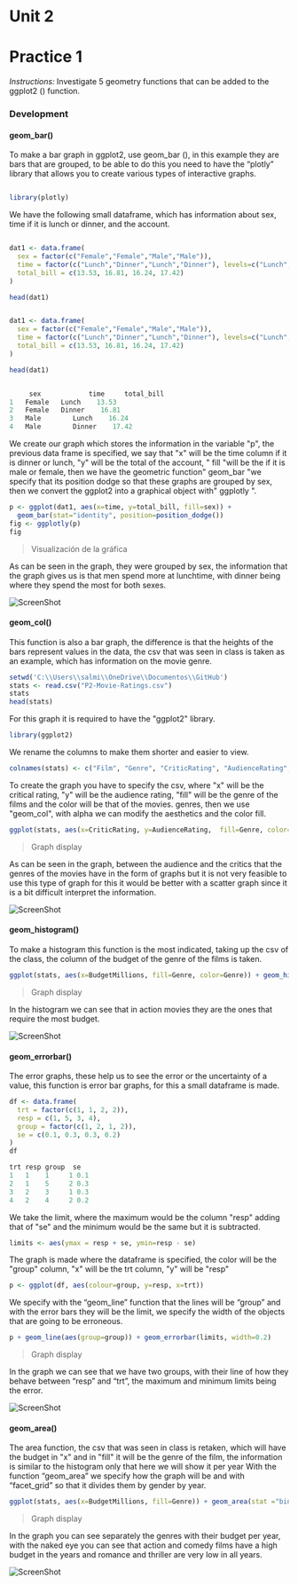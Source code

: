 # Unit 2


# Practice 1

*Instructions:* Investigate 5 geometry functions that can be added to the ggplot2 () function.

### Development

#### geom_bar()

To make a bar graph in ggplot2, use geom_bar (), in this example they are bars that are grouped, to be able to do this you need to have the “plotly” library that allows you to create various types of interactive graphs.

```r

library(plotly)

```

We have the following small dataframe, which has information about sex, time if it is lunch or dinner, and the account.

```r

dat1 <- data.frame(
  sex = factor(c("Female","Female","Male","Male")),
  time = factor(c("Lunch","Dinner","Lunch","Dinner"), levels=c("Lunch","Dinner")),
  total_bill = c(13.53, 16.81, 16.24, 17.42)
)

head(dat1)

```

```r

dat1 <- data.frame(
  sex = factor(c("Female","Female","Male","Male")),
  time = factor(c("Lunch","Dinner","Lunch","Dinner"), levels=c("Lunch","Dinner")),
  total_bill = c(13.53, 16.81, 16.24, 17.42)
)

head(dat1)

```


```r

     sex            time     total_bill
1   Female   Lunch    13.53
2   Female   Dinner    16.81
3   Male        Lunch    16.24
4   Male        Dinner    17.42

```

We create our graph which stores the information in the variable "p", the previous data frame is specified, we say that "x" will be the time column if it is dinner or lunch, "y" will be the total of the account, " fill "will be the if it is male or female, then we have the geometric function" geom_bar "we specify that its position dodge so that these graphs are grouped by sex, then we convert the ggplot2 into a graphical object with" ggplotly ".

```r
p <- ggplot(dat1, aes(x=time, y=total_bill, fill=sex)) +
  geom_bar(stat="identity", position=position_dodge())
fig <- ggplotly(p)
fig

```

>Visualización de la gráfica 

As can be seen in the graph, they were grouped by sex, the information that the graph gives us is that men spend more at lunchtime, with dinner being where they spend the most for both sexes.

![ScreenShot](https://github.com/SalmaFabel/IMG/blob/main/t1U2.PNG)

#### geom_col()

This function is also a bar graph, the difference is that the heights of the bars represent values ​​in the data, the csv that was seen in class is taken as an example, which has information on the movie genre.

```r
setwd('C:\\Users\\salmi\\OneDrive\\Documentos\\GitHub')
stats <- read.csv("P2-Movie-Ratings.csv")
stats
head(stats)

```

For this graph it is required to have the "ggplot2" library.

```r
library(ggplot2)

```

We rename the columns to make them shorter and easier to view.

```r
colnames(stats) <- c("Film", "Genre", "CriticRating", "AudienceRating", "BudgetMillions", "Year")

```

To create the graph you have to specify the csv, where "x" will be the critical rating, "y" will be the audience rating, "fill" will be the genre of the films and the color will be that of the movies. genres, then we use "geom_col", with alpha we can modify the aesthetics and the color fill.

```r
ggplot(stats, aes(x=CriticRating, y=AudienceRating,  fill=Genre, color=Genre)) + geom_col(alpha=0.6)

```

>Graph display

As can be seen in the graph, between the audience and the critics that the genres of the movies have in the form of graphs but it is not very feasible to use this type of graph for this it would be better with a scatter graph since it is a bit difficult interpret the information.

![ScreenShot](https://github.com/SalmaFabel/IMG/blob/main/t1U2.PNG)

#### geom_histogram()

To make a histogram this function is the most indicated, taking up the csv of the class, the column of the budget of the genre of the films is taken.

```r
ggplot(stats, aes(x=BudgetMillions, fill=Genre, color=Genre)) + geom_histogram(alpha=0.6)
```

>Graph display

In the histogram we can see that in action movies they are the ones that require the most budget.

![ScreenShot](https://github.com/SalmaFabel/IMG/blob/main/t1U2.PNG)

#### geom_errorbar()

The error graphs, these help us to see the error or the uncertainty of a value, this function is error bar graphs, for this a small dataframe is made.

```r
df <- data.frame(
  trt = factor(c(1, 1, 2, 2)),
  resp = c(1, 5, 3, 4),
  group = factor(c(1, 2, 1, 2)),
  se = c(0.1, 0.3, 0.3, 0.2)
)
df

```

```r
trt resp group  se
1   1    1     1 0.1
2   1    5     2 0.3
3   2    3     1 0.3
4   2    4     2 0.2
```

We take the limit, where the maximum would be the column "resp" adding that of "se" and the minimum would be the same but it is subtracted.

```r
limits <- aes(ymax = resp + se, ymin=resp - se)
```

The graph is made where the dataframe is specified, the color will be the "group" column, "x" will be the trt column, "y" will be "resp"

```r
p <- ggplot(df, aes(colour=group, y=resp, x=trt))
```

We specify with the “geom_line” function that the lines will be “group” and with the error bars they will be the limit, we specify the width of the objects that are going to be erroneous.

```r
p + geom_line(aes(group=group)) + geom_errorbar(limits, width=0.2)
```

>Graph display

In the graph we can see that we have two groups, with their line of how they behave between “resp” and “trt”, the maximum and minimum limits being the error.

![ScreenShot](https://github.com/SalmaFabel/IMG/blob/main/t1U2.PNG)

#### geom_area()

The area function, the csv that was seen in class is retaken, which will have the budget in "x" and in "fill" it will be the genre of the film, the information is similar to the histogram only that here we will show it per year With the function “geom_area” we specify how the graph will be and with “facet_grid” so that it divides them by gender by year.

```r
ggplot(stats, aes(x=BudgetMillions, fill=Genre)) + geom_area(stat ="bin", alpha=0.6)+facet_grid(Genre~Year)
```

>Graph display

In the graph you can see separately the genres with their budget per year, with the naked eye you can see that action and comedy films have a high budget in the years and romance and thriller are very low in all years.

![ScreenShot](https://github.com/SalmaFabel/IMG/blob/main/t1U2.PNG)




